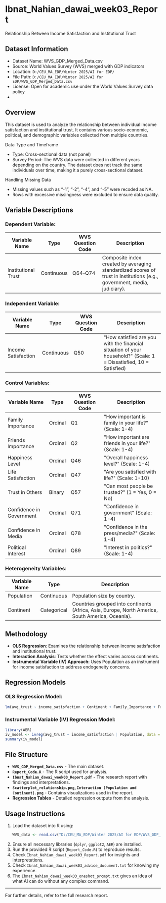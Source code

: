 # Ibnat_Nahian_dawai_week03_Report

Relationship Between Income Satisfaction and Institutional Trust

## **Dataset Information**
- Dataset Name: WVS_GDP_Merged_Data.csv
- Source: World Values Survey (WVS) merged with GDP indicators
- Location: `D:/CEU_MA_EDP/Winter 2025/AI for EDP/`
- File Path: `D:/CEU_MA_EDP/Winter 2025/AI for EDP/WVS_GDP_Merged_Data.csv`
- License: Open for academic use under the World Values Survey data policy
- 

## **Overview**
This dataset is used to analyze the relationship between individual income satisfaction and institutional trust. It contains various socio-economic, political, and demographic variables collected from multiple countries.

Data Type and Timeframe
- Type: Cross-sectional data (not panel)
- Survey Period: The WVS data were collected in different years depending on the country. The dataset does not track the same individuals over time, making it a purely cross-sectional dataset.

Handling Missing Data
- Missing values such as “-1”, “-2”, “-4”, and “-5” were recoded as NA.
- Rows with excessive missingness were excluded to ensure data quality.

## **Variable Descriptions**

### **Dependent Variable:**
| Variable Name       | Type       | WVS Question Code | Description |
|---------------------|------------|-------------------|-------------|
| Institutional Trust | Continuous | Q64–Q74          | Composite index created by averaging standardized scores of trust in institutions (e.g., government, media, judiciary). |

### **Independent Variable:**
| Variable Name       | Type       | WVS Question Code | Description |
|---------------------|------------|-------------------|-------------|
| Income Satisfaction | Continuous | Q50              | "How satisfied are you with the financial situation of your household?" (Scale: 1 = Dissatisfied, 10 = Satisfied) |

### **Control Variables:**
| Variable Name            | Type        | WVS Question Code | Description |
|--------------------------|------------|-------------------|-------------|
| Family Importance        | Ordinal    | Q1                | "How important is family in your life?" (Scale: 1-4) |
| Friends Importance       | Ordinal    | Q2                | "How important are friends in your life?" (Scale: 1-4) |
| Happiness Level          | Ordinal    | Q46               | "Overall happiness level?" (Scale: 1-4) |
| Life Satisfaction        | Ordinal    | Q47               | "Are you satisfied with life?" (Scale: 1-10) |
| Trust in Others          | Binary     | Q57               | "Can most people be trusted?" (1 = Yes, 0 = No) |
| Confidence in Government | Ordinal    | Q71               | "Confidence in government" (Scale: 1-4) |
| Confidence in Media      | Ordinal    | Q78               | "Confidence in the press/media?" (Scale: 1-4) |
| Political Interest       | Ordinal    | Q89               | "Interest in politics?" (Scale: 1-4) |

### **Heterogeneity Variables:**
| Variable Name | Type        | Description |
|--------------|------------|-------------|
| Population   | Continuous | Population size by country. |
| Continent    | Categorical| Countries grouped into continents (Africa, Asia, Europe, North America, South America, Oceania). |

## **Methodology**
- **OLS Regression**: Examines the relationship between income satisfaction and institutional trust.
- **Interaction Analysis**: Tests whether the effect varies across continents.
- **Instrumental Variable (IV) Approach**: Uses Population as an instrument for income satisfaction to address endogeneity concerns.

## **Regression Models**

### **OLS Regression Model:**
```r
lm(avg_trust ~ income_satisfaction + Continent + Family_Importance + Friends_Importance + Happiness_Level + Life_Satisfaction + Trust_Others + Confidence_Government + Confidence_Media + Political_Interest, data = df_agg)
```

### **Instrumental Variable (IV) Regression Model:**
```r
library(AER)
iv_model <- ivreg(avg_trust ~ income_satisfaction | Population, data = df_agg)
summary(iv_model)
```

## **File Structure**
- **`WVS_GDP_Merged_Data.csv`** - The main dataset.
- **`Report_Code.R`** - The R script used for analysis.
- **`Ibnat_Nahian_dawai_week03_Report.pdf`** - The research report with findings and interpretations.
- **`Scatterplot_relationship.png`, `Interaction (Population and Continent).png`** - Contains visualizations used in the report.
- **Regression Tables** - Detailed regression outputs from the analysis.

## **Usage Instructions**
1. Load the dataset into R using:
   ```r
   WVS_data <- read.csv("D:/CEU_MA_EDP/Winter 2025/AI for EDP/WVS_GDP_Merged_Data.csv")
   ```
2. Ensure all necessary libraries (`dplyr`, `ggplot2`, `AER`) are installed.
3. Run the provided R script (`Report_Code.R`) to reproduce results.
4. Check `Ibnat_Nahian_dawai_week03_Report.pdf` for insights and interpretations.
5. Check `Ibnat_Nahian_dawai_week03_advice_document.txt` for knowing my experience.
6. The `Ibnat_Nahian_dawai_week03_oneshot_prompt.txt` gives an idea of what AI can do without any complex command.

---
For further details, refer to the full research report.

